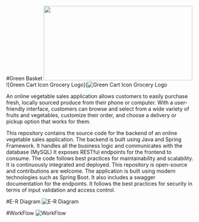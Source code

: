 #Green Basket
<img src="https://user-images.githubusercontent.com/107461052/212683987-3cf29572-7af3-4b84-bc8d-57c594f8a75e.png"  width="400" height="200">
![Green Cart Icon Grocery Logo](![Green Cart Icon Grocery Logo](https://user-images.githubusercontent.com/107461052/212684471-99bdbd89-57cd-49e1-8944-ee625b54ffc0.png)


An online vegetable sales application allows customers to easily purchase fresh, locally sourced produce from their phone or computer. With a user-friendly interface, customers can browse and select from a wide variety of fruits and vegetables, customize their order, and choose a delivery or pickup option that works for them.

This repository contains the source code for the backend of an online vegetable sales application.
The backend is built using Java and Spring Framework.
It handles all the business logic and communicates with the database (MySQL)
It exposes RESTful endpoints for the frontend to consume.
The code follows best practices for maintainability and scalability.
It is continuously integrated and deployed.
This repository is open-source and contributions are welcome.
The application is built using modern technologies such as Spring Boot.
It also includes a swagger documentation for the endpoints.
It follows the best practices for security in terms of input validation and access control.

#E-R Diagram
![E-R Diagram](https://user-images.githubusercontent.com/107461052/212683690-1910c6e2-cb10-409e-b1ee-d94c6c18f246.png)

#WorkFlow
![WorkFlow](https://user-images.githubusercontent.com/107461052/212683750-11c64541-9c01-4137-9e1f-539b31994b85.png)

